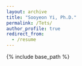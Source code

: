 ```yaml
---
layout: archive
title: "Sooyeon Yi, Ph.D."
permalink: /Tets/
author_profile: true
redirect_from:
  - /resume
---
```


{% include base_path %}
